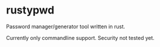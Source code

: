 # rustypwd
Password manager/generator tool written in rust.

Currently only commandline support. Security not tested yet.
